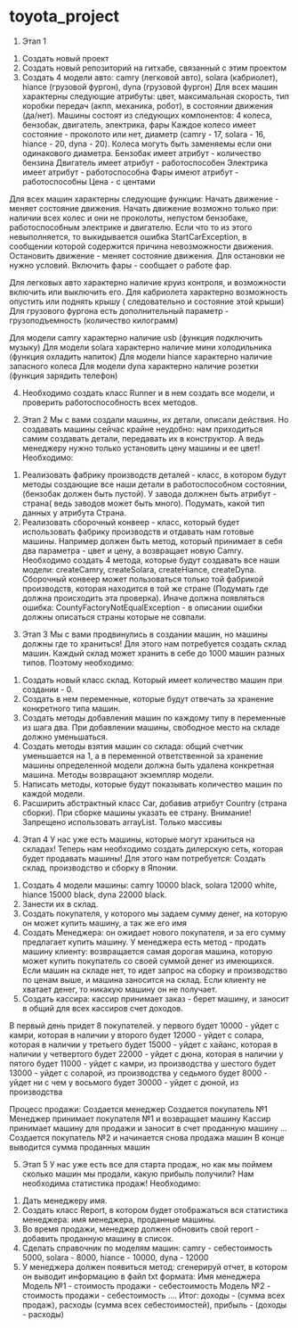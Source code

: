 # toyota_project
1) Этап 1
1. Создать новый проект
2. Создать новый репозиторий на гитхабе, связанный с этим проектом
3. Создать 4 модели авто: camry (легковой авто), solara (кабриолет), hiance (грузовой фургон), dyna (грузовой фургон)
Для всех машин характерны следующие атрибуты: цвет, максимальная скорость, тип коробки передач (акпп, механика, робот), в состоянии движения (да/нет).
Машины состоят из следующих компонентов: 4 колеса, бензобак, двигатель, электрика, фары
Каждое колесо имеет состояние - проколото или нет, диаметр (camry - 17, solara - 16, hiance - 20, dyna - 20). Колеса могуть быть заменяемы если они одинакового диаметра.
Бензобак имеет атрибут - количество бензина
Двигатель имеет атрибут - работоспособен
Электрика имеет атрибут - работоспособна
Фары имеют атрибут - работоспособны
Цена - с центами

Для всех машин характерны следующие функции: 
Начать движение - меняет состояние движения. Начать движение возможно только при: наличии всех колес и они не проколоты, непустом бензобаке, работоспособным электрике и двигателю. Если что то из этого невыполняется, то выкидывается ошибка StartCarException, в сообщении которой содержится причина невозможности движения.
Остановить движение - меняет состояние движения. Для остановки не нужно условий.
Включить фары - сообщает о работе фар.

Для легковых авто характерно наличие круиз контроля, и возможности включить или выключить его.
Для кабриолета характерно возможность опустить или поднять крышу ( следовательно и состояние этой крыши)
Для грузового фургона есть дополнительный параметр - грузоподъемность (количество килограмм)

Для модели camry характерно наличие usb (функция подключить музыку)
Для модели solara характерно наличие мини холодильника (функция охладить напиток)
Для модели hiance характерно наличие запасного колеса
Для модели dyna характерно наличие розетки (функция зарядить телефон)

4. Необходимо создать класс Runner и в нем создать все модели, и проверить работоспособность всех методов.

2) Этап 2
Мы с вами создали машины, их детали, описали действия. Но создавать машины сейчас крайне неудобно: нам приходиться самим создавать детали, передавать их в конструктор. А ведь менеджеру нужно только установить цену машины и ее цвет! 
Необходимо: 
1. Реализовать фабрику производств деталей - класс, в котором будут методы создающие все наши детали в работоспособном состоянии, (бензобак должен быть пустой). У завода должнен быть атрибут - страна( ведь заводов может быть много). Подумать, какой тип данных у атрибута Страна.
2. Реализовать сборочный конвеер - класс, который будет использовать фабрику производств и отдавать нам готовые машины. Например должен быть метод, который принимает в себя два параметра - цвет и цену, а возвращает новую Camry. Необходимо создать 4 метода, которые будут создавать все наши модели: createCamry, createSolara, createHiance, createDyna. Сборочный конвеер может пользоваться только той фабрикой производств, которая находится в той же стране (Подумать где должна происходить эта проверка). Иначе должна появляться ошибка: CountyFactoryNotEqualException - в описании ошибки должны описаться страны которые не совпали.

3) Этап 3
Мы с вами продвинулись в создании машин, но машины должны где то храниться!
Для этого нам потребуется создать склад машин. Каждый склад может хранить в себе до 1000 машин разных типов.
Поэтому необходимо:
1. Создать новый класс склад. Который имеет количество машин при создании - 0.
2. Создать в нем переменные, которые будут отвечать за хранение конкретного типа машин.
3. Создать методы добавления машин по каждому типу в переменные из шага два. При добавлении машины, свободное место на складе должно уменьшаться.
4. Создать методы взятия машин со склада: общий счетчик уменьшается на 1, а в переменной ответственной за хранение машины определенной модели должна быть удалена конкретная машина. Методы возвращают экземпляр модели.
5. Написать методы, которые будут показывать количество машин по каждой модели.
6. Расширить абстрактный класс Car, добавив атрибут Country (страна сборки). При сборке машины указать ее страну.
Внимание! Запрещено использовать arrayList. Только массивы

4) Этап 4
У нас уже есть машины, которые могут храниться на складах!
Теперь нам необходимо создать дилерскую сеть, которая будет продавать машины!
Для этого нам потребуется:
 Создать склад, производство и сборку в Японии.
1. Создать 4 модели машины: camry 10000 black, solara 12000 white, hiance 15000 black, dyna 22000 black.
2. Занести их в склад.
2. Создать покупателя, у которого мы задаем сумму денег, на которую он может купить машину, а так же его имя
3. Создать Менеджера: он ожидает нового покупателя, и за его сумму предлагает купить машину.
 У менеджера есть метод - продать машину клиенту: возвращается самая дорогая машина,
 которую может купить покупатель со своей суммой денег из имеющихся. Если машин на складе нет, то
 идет запрос на сборку и производство по ценам выше, и машина заносится на склад.
 Если клиенту не хватает денег, то никакую машину он не получает.
4. Создать кассира: кассир принимает заказ - берет машину, и заносит в общий для всех кассиров счет доходов.

В первый день придет 8 покупателей.
у первого будет 10000 - уйдет с камри, которая в наличии
у второго будет 12000 - уйдет с солара, которая в наличии
у третьего будет 15000 - уйдет с хайанс, которая в наличии
у четвертого будет 22000 - уйдет с дюна, которая в наличии
у пятого будет 11000 - уйдет с камри, из производства
у шестого будет 13000 - уйдет с соларой, из производства
у седьмого будет 8000 - уйдет ни с чем
у восьмого будет 30000 - уйдет с дюной, из производства

Процесс продажи:
Создается менеджер
Создается покупатель №1
Менеджер принимает покупателя №1 и возвращает машину
Кассир принимает машину для продажи и заносит в счет проданную машину
...
Создается покупатель №2 и начинается снова продажа машин
В конце выводится сумма проданных машин

5) Этап 5
У нас уже есть все для старта продаж, но как мы поймем сколько машин мы продали, какую прибыль получили?
Нам необходима статистика продаж!
Необходимо:
1. Дать менеджеру имя.
2. Создать класс Report, в котором будет отображаться вся статистика менеджера: имя менеджера,
проданные машины.
3. Во время продажи, менеджер должен обновить свой report - добавить проданную машину в список.
4. Сделать справочник по моделям машин: camry - себестоимость 5000, solara - 8000, hiance - 10000, dyna - 12000
5. У менеджера должен появиться метод: сгенерируй отчет, в котором он выводит информацию в файл txt формата:
Имя менеджера
Модель №1 - стоимость продажи - себестоимость
Модель №2 - стоимость продажи - себестоимость
....
Итог: доходы - (сумма всех продаж), расходы (сумма всех себестоимостей), прибыль - (доходы - расходы)
